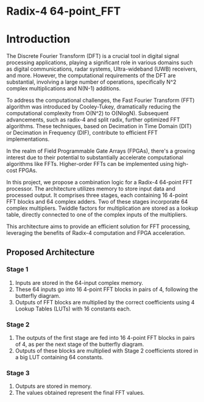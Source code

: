 # Radix-4 64-point_FFT

# Introduction

The Discrete Fourier Transform (DFT) is a crucial tool in digital signal processing applications, playing a significant role in various domains such as digital communications, radar systems, Ultra-wideband (UWB) receivers, and more. However, the computational requirements of the DFT are substantial, involving a large number of operations, specifically N^2 complex multiplications and N(N-1) additions.

To address the computational challenges, the Fast Fourier Transform (FFT) algorithm was introduced by Cooley-Tukey, dramatically reducing the computational complexity from O(N^2) to O(NlogN). Subsequent advancements, such as radix-4 and split radix, further optimized FFT algorithms. These techniques, based on Decimation in Time Domain (DIT) or Decimation in Frequency (DIF), contribute to efficient FFT implementations.

In the realm of Field Programmable Gate Arrays (FPGAs), there's a growing interest due to their potential to substantially accelerate computational algorithms like FFTs. Higher-order FFTs can be implemented using high-cost FPGAs.

In this project, we propose a combination logic for a Radix-4 64-point FFT processor. The architecture utilizes memory to store input data and processed output. It comprises three stages, each containing 16 4-point FFT blocks and 64 complex adders. Two of these stages incorporate 64 complex multipliers. Twiddle factors for multiplication are stored as a lookup table, directly connected to one of the complex inputs of the multipliers.

This architecture aims to provide an efficient solution for FFT processing, leveraging the benefits of Radix-4 computation and FPGA acceleration.

## Proposed Architecture

### Stage 1

1. Inputs are stored in the 64-input complex memory.
2. These 64 inputs go into 16 4-point FFT blocks in pairs of 4, following the butterfly diagram.
3. Outputs of FFT blocks are multiplied by the correct coefficients using 4 Lookup Tables (LUTs) with 16 constants each.

### Stage 2

1. The outputs of the first stage are fed into 16 4-point FFT blocks in pairs of 4, as per the next stage of the butterfly diagram.
2. Outputs of these blocks are multiplied with Stage 2 coefficients stored in a big LUT containing 64 constants.

### Stage 3

1. Outputs are stored in memory.
2. The values obtained represent the final FFT values.
